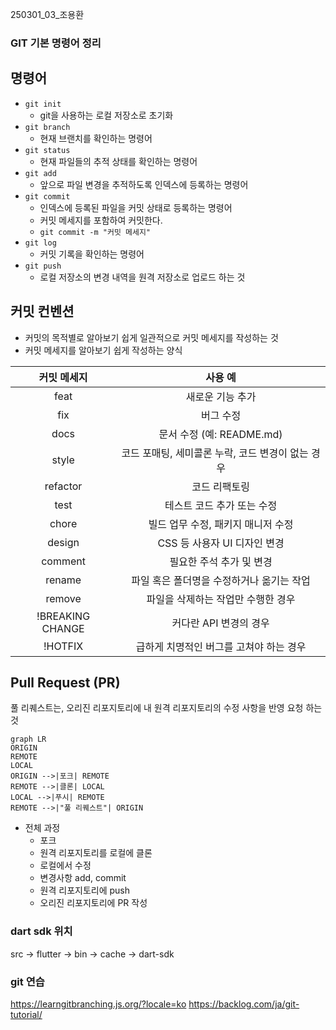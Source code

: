 250301_03_조용환

### **GIT 기본 명령어 정리**

## 명령어
- `git init`
    - git을 사용하는 로컬 저장소로 초기화
- `git branch`
    - 현재 브랜치를 확인하는 명령어
- `git status`
    - 현재 파일들의 추적 상태를 확인하는 명령어
- `git add`
    - 앞으로 파일 변경을 추적하도록 인덱스에 등록하는 명령어
- `git commit`
    - 인덱스에 등록된 파일을 커밋 상태로 등록하는 명령어
    - 커밋 메세지를 포함하여 커밋한다.
    - `git commit -m "커밋 메세지"`
- `git log`
    - 커밋 기록을 확인하는 명령어
- `git push`
    - 로컬 저장소의 변경 내역을 원격 저장소로 업로드 하는 것

## 커밋 컨벤션
- 커밋의 목적별로 알아보기 쉽게 일관적으로 커밋 메세지를 작성하는 것
- 커밋 메세지를 알아보기 쉽게 작성하는 양식

|      커밋 메세지      |             사용 예              |
| :--------------: | :---------------------------: |
|       feat       |           새로운 기능 추가           |
|       fix        |             버그 수정             |
|       docs       |     문서 수정 (예: README.md)      |
|      style       | 코드 포매팅, 세미콜론 누락, 코드 변경이 없는 경우 |
|     refactor     |            코드 리팩토링            |
|       test       |        테스트 코드 추가 또는 수정        |
|      chore       |     빌드 업무 수정, 패키지 매니저 수정      |
|      design      |      CSS 등 사용자 UI 디자인 변경      |
|     comment      |        필요한 주석 추가 및 변경         |
|      rename      |    파일 혹은 폴더명을 수정하거나 옮기는 작업    |
|      remove      |      파일을 삭제하는 작업만 수행한 경우      |
| !BREAKING CHANGE |        커다란 API 변경의 경우         |
|     !HOTFIX      |    급하게 치명적인 버그를 고쳐야 하는 경우     |
## Pull Request (PR)

풀 리퀘스트는, 오리진 리포지토리에 내 원격 리포지토리의 수정 사항을 반영 요청 하는 것

```mermaid
graph LR
ORIGIN
REMOTE
LOCAL
ORIGIN -->|포크| REMOTE
REMOTE -->|클론| LOCAL
LOCAL -->|푸시| REMOTE
REMOTE -->|"풀 리퀘스트"| ORIGIN
```

- 전체 과정
    - 포크
    - 원격 리포지토리를 로컬에 클론
    - 로컬에서 수정
    - 변경사항 add, commit
    - 원격 리포지토리에 push
    - 오리진 리포지토리에 PR 작성

### dart sdk  위치

src → flutter → bin → cache → dart-sdk


### git 연습

https://learngitbranching.js.org/?locale=ko
https://backlog.com/ja/git-tutorial/